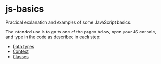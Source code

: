 # js-basics

Practical explanation and examples of some JavaScript basics.

The intended use is to go to one of the pages below, open your JS console, and type in the code as described in each step:

- [Data types](DATA-TYPES.md)
- [Context](CONTEXT.md)
- [Classes](CLASSES.md)
